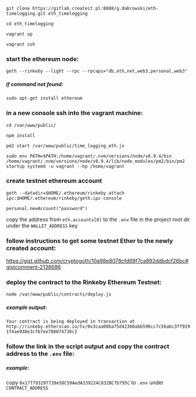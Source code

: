 `git clone https://gitlab.createit.pl:8888/g.dabrowski/eth-timelogging.git eth_timelogging`

`cd eth_timelogging`

`vagrant up`

`vagrant ssh`

### start the ethereum node:

`geth --rinkeby --light --rpc --rpcapi="db,eth,net,web3,personal,web3"`

##### if command not found:

`sudo apt-get install ethereum`

### in a new console ssh into the vagrant machine:

`cd /var/www/public/`

`npm install`

`pm2 start /var/www/public/time_logging_eth.js`

`sudo env PATH=$PATH:/home/vagrant/.nvm/versions/node/v8.9.4/bin /home/vagrant/.nvm/versions/node/v8.9.4/lib/node_modules/pm2/bin/pm2 startup systemd -u vagrant --hp /home/vagrant`

### create testnet ethereum account

`geth --datadir=$HOME/.ethereum/rinkeby attach ipc:$HOME/.ethereum/rinkeby/geth.ipc console`

`personal.newAccount("password")`

copy the address from `eth.accounts[0]` to the `.env` file in the project root dir under the `WALLET_ADDRESS` key

### follow instructions to get some testnet Ether to the newly created account:

https://gist.github.com/cryptogoth/10a98e8078cfd69f7ca892ddbdcf26bc#gistcomment-2138686

### deploy the contract to the Rinkeby Ethereum Testnet:

`node /var/www/public/contracts/deploy.js`

##### example output:

`Your contract is being deployed in transaction at http://rinkeby.etherscan.io/tx/0x3caa00ba75d42360abb590cc7c56abc3ff9191f4ae938e3cfb7ee788874730c2`

### follow the link in the script output and copy the contract address to the `.env` file:

##### example:

copy `0x17f793297739e58C59AedA339224C832BCfb795C` to `.env` under `CONTRACT_ADDRESS`